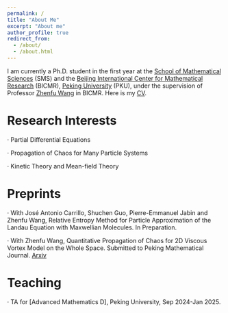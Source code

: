 ```yaml
---
permalink: /
title: "About Me"
excerpt: "About me"
author_profile: true
redirect_from: 
  - /about/
  - /about.html
---
```


I am currently a Ph.D. student in the first year at the [School of Mathematical Sciences](https://www.math.pku.edu.cn/) (SMS) and the [Beijing International Center for Mathematical Research](https://bicmr.pku.edu.cn/) (BICMR), [Peking University](https://www.pku.edu.cn/) (PKU), under the supervision of Professor [Zhenfu Wang](http://faculty.bicmr.pku.edu.cn/~zhenfuwang/) in BICMR. Here is my [CV](../assets/CV.pdf).

Research Interests
======
· Partial Differential Equations

· Propagation of Chaos for Many Particle Systems

· Kinetic Theory and Mean-field Theory

Preprints
======
· With José Antonio Carrillo, Shuchen Guo, Pierre-Emmanuel Jabin and Zhenfu Wang, Relative Entropy Method for Particle Approximation of the Landau Equation with Maxwellian Molecules. In Preparation.

· With Zhenfu Wang, Quantitative Propagation of Chaos for 2D Viscous Vortex Model on the Whole Space. Submitted to Peking Mathematical Journal. [Arxiv](https://arxiv.org/pdf/2310.05156.pdf)

Teaching
======
· TA for [Advanced Mathematics D], Peking University, Sep 2024-Jan 2025.



